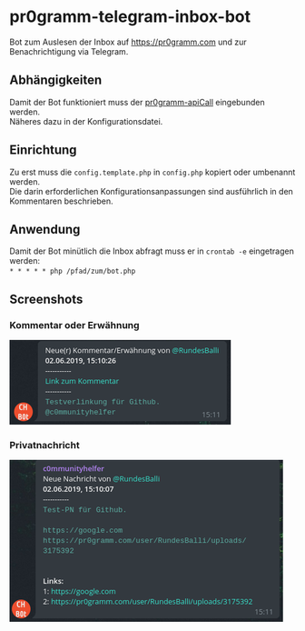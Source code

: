 # pr0gramm-telegram-inbox-bot
Bot zum Auslesen der Inbox auf https://pr0gramm.com und zur Benachrichtigung via Telegram.

## Abhängigkeiten
Damit der Bot funktioniert muss der [pr0gramm-apiCall](https://github.com/RundesBalli/pr0gramm-apiCall) eingebunden werden.  
Näheres dazu in der Konfigurationsdatei.

## Einrichtung
Zu erst muss die `config.template.php` in `config.php` kopiert oder umbenannt werden.  
Die darin erforderlichen Konfigurationsanpassungen sind ausführlich in den Kommentaren beschrieben.

## Anwendung
Damit der Bot minütlich die Inbox abfragt muss er in `crontab -e` eingetragen werden:  
`* * * * * php /pfad/zum/bot.php`

## Screenshots
### Kommentar oder Erwähnung
![Kommentar oder Erwähnung](https://raw.githubusercontent.com/RundesBalli/pr0gramm-inbox-telegram-bot/master/screenshots/inbox-bot-comment.png)

### Privatnachricht
![Privatnachricht](https://raw.githubusercontent.com/RundesBalli/pr0gramm-inbox-telegram-bot/master/screenshots/inbox-bot-message.png)

